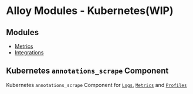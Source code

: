 # Alloy Modules - Kubernetes(WIP)

## Modules

- [Metrics](metrics/README.md)
- [Integrations](integrations/README.md)

## Kubernetes `annotations_scrape` Component

Kubernetes `annotations_scrape` Component for [`Logs`](logs/annotations-scrape.alloy), [`Metrics`](metrics/annotations-scrape.alloy) and [`Profiles`](profiles/annotations-scrape.alloy)
